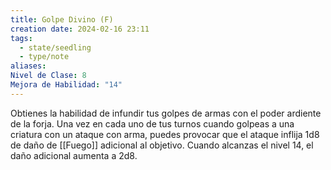 ```yaml
---
title: Golpe Divino (F)
creation date: 2024-02-16 23:11
tags:
  - state/seedling
  - type/note
aliases: 
Nivel de Clase: 8
Mejora de Habilidad: "14"
---
```

Obtienes la habilidad de infundir tus golpes de armas con el poder ardiente de la forja. Una vez en
cada uno de tus turnos cuando golpeas a una criatura con un ataque con arma, puedes provocar que el ataque inflija 1d8 de daño de [[Fuego]] adicional al objetivo. Cuando alcanzas el nivel 14, el daño adicional aumenta a 2d8.

